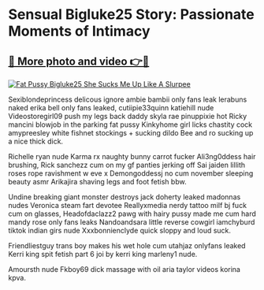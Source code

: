 # Sensual Bigluke25 Story: Passionate Moments of Intimacy

## [🔗 More photo and video 👉🔴](https://lookonlooks.com/r/G21SWm?t=git)
[![Fat Pussy Bigluke25 She Sucks Me Up Like A Slurpee](https://i.imgur.com/L9oE639.gif)](https://lookonlooks.com/r/G21SWm?t=git)

<p>Sexiblondeprincess delicous ignore  ambie bambii only fans leak  lerabuns naked  erika bell only fans leaked, cutiipie33quinn  katiehill nude  Videostoregirl09 push my legs back daddy  skyla rae  pinuppixie hot  Ricky mancini blowjob in the parking  fat pussy  Kinkyhome girl licks chastity cock amypreesley white fishnet stockings + sucking dildo  Bee and ro sucking up a nice thick dick.</p><p>Richelle ryan nude  Karma rx naughty bunny carrot fucker  Ali3ng0ddess hair brushing, Rick sanchezz cum on my gf panties jerking off  Sai jaiden lillith roses rope ravishment w eve x  Demongoddessj no cum november  sleeping beauty asmr  Arikajira shaving legs and foot fetish bbw.</p><p>Undine breaking giant monster destroys  jack doherty leaked  madonnas nudes  Veronica steam fart devotee  Reallyxmedia nerdy tattoo milf bj fuck cum on glasses, Headofdaclazz2 pawg with hairy pussy made me cum hard  mandy rose only fans leaks  Nandoandsara little reverse cowgirl  iamchyburd tiktok  indian girs nude  Xxxbonnienclyde quick sloppy and loud suck.</p><p>Friendliestguy trans boy makes his wet hole cum  utahjaz onlyfans leaked  Kerri king spit fetish part 6 joi by kerri king  marleny1 nude.</p><p>Amoursth nude  Fkboy69 dick massage with oil  aria taylor videos  korina kpva.</p>